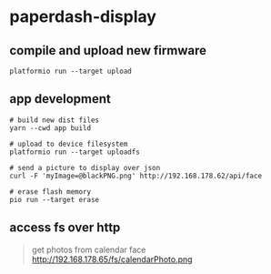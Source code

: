 # paperdash-display

## compile and upload new firmware
```properties
platformio run --target upload
```

## app development
```properties
# build new dist files
yarn --cwd app build

# upload to device filesystem
platformio run --target uploadfs

# send a picture to display over json
curl -F 'myImage=@blackPNG.png' http://192.168.178.62/api/face

# erase flash memory
pio run --target erase
```

## access fs over http

> get photos from calendar face
http://192.168.178.65/fs/calendarPhoto.png